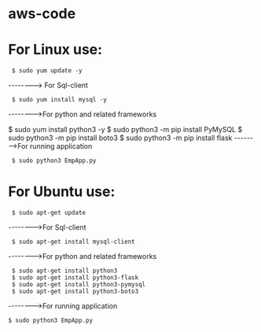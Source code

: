# aws-code
# For Linux use:
     $ sudo yum update -y
--------> For Sql-client

     $ sudo yum install mysql -y
-------->For python and related frameworks

 $ sudo yum install python3 -y
 $ sudo python3 -m pip install PyMySQL
 $ sudo python3 -m pip install boto3
 $ sudo python3 -m pip install flask
-------->For running application

     $ sudo python3 EmpApp.py
# For Ubuntu use:
     $ sudo apt-get update
-------->For Sql-client

     $ sudo apt-get install mysql-client
-------->For python and related frameworks

     $ sudo apt-get install python3
     $ sudo apt-get install python3-flask
     $ sudo apt-get install python3-pymysql
     $ sudo apt-get install python3-boto3
-------->For running application

    $ sudo python3 EmpApp.py
